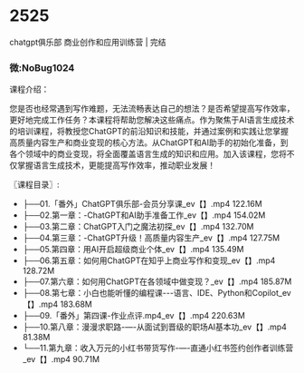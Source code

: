 # 2525
chatgpt俱乐部 商业创作和应用训练营 | 完结
### 微:NoBug1024 


课程介绍：

您是否也经常遇到写作难题，无法流畅表达自己的想法？是否希望提高写作效率，更好地完成工作任务？本课程将帮助您解决这些痛点。作为聚焦于AI语言生成技术的培训课程，将教授您ChatGPT的前沿知识和技能，并通过案例和实践让您掌握高质量内容生产和商业变现的核心方法。从ChatGPT和AI助手的初始化准备，到各个领域中的商业变现，将全面覆盖语言生成的知识和应用。加入该课程，您将不仅掌握语言生成技术，更能提高写作效率，推动职业发展！

〖课程目录〗:

- ├──01.「番外」ChatGPT俱乐部-会员分享课_ev【】.mp4  122.16M
- ├──02.第一章：-ChatGPT和AI助手准备工作_ev【】.mp4  154.02M
- ├──03.第二章：ChatGPT入门之魔法初探_ev【】.mp4  132.70M
- ├──04.第三章：-ChatGPT升级！高质量内容生产_ev【】.mp4  127.75M
- ├──05.第四章：用AI开启超级商业个体_ev【】.mp4  135.49M
- ├──06.第五章：如何用ChatGPT在知乎上商业写作和变现_ev【】.mp4  128.72M
- ├──07.第六章：如何用ChatGPT在各领域中做变现？_ev【】.mp4  185.87M
- ├──08.第七章：小白也能听懂的编程课---语言、IDE、Python和Copilot_ev【】.mp4  183.68M
- ├──09.「番外」第四课-作业点评.mp4_ev【】.mp4  220.63M
- ├──10.第八章：漫漫求职路-—-从面试到晋级的职场AI基本功_ev【】.mp4  81.38M
- └──11.第九章：收入万元的小红书带货写作-—-直通小红书签约创作者训练营_ev【】.mp4  90.71M

